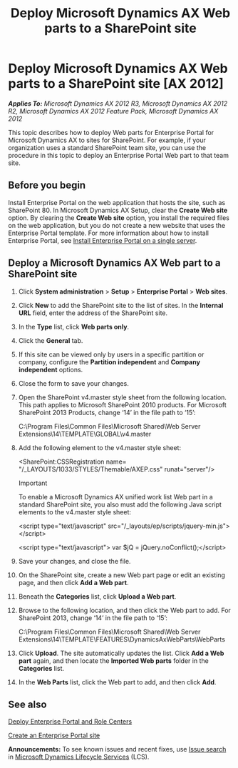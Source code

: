 ﻿---
title: Deploy Microsoft Dynamics AX Web parts to a SharePoint site
TOCTitle: Deploy Microsoft Dynamics AX Web parts to a SharePoint site
ms:assetid: d0481af6-10c3-48ac-bec3-a8a68c3accc8
ms:mtpsurl: https://technet.microsoft.com/en-us/library/Hh575250(v=AX.60)
ms:contentKeyID: 39555413
ms.date: 04/18/2014
mtps_version: v=AX.60
---

# Deploy Microsoft Dynamics AX Web parts to a SharePoint site [AX 2012]


_**Applies To:** Microsoft Dynamics AX 2012 R3, Microsoft Dynamics AX 2012 R2, Microsoft Dynamics AX 2012 Feature Pack, Microsoft Dynamics AX 2012_

This topic describes how to deploy Web parts for Enterprise Portal for Microsoft Dynamics AX to sites for SharePoint. For example, if your organization uses a standard SharePoint team site, you can use the procedure in this topic to deploy an Enterprise Portal Web part to that team site.

## Before you begin

Install Enterprise Portal on the web application that hosts the site, such as SharePoint 80. In Microsoft Dynamics AX Setup, clear the **Create Web site** option. By clearing the **Create Web site** option, you install the required files on the web application, but you do not create a new website that uses the Enterprise Portal template. For more information about how to install Enterprise Portal, see [Install Enterprise Portal on a single server](install-enterprise-portal-on-a-single-server.md).

## Deploy a Microsoft Dynamics AX Web part to a SharePoint site

1.  Click **System administration** \> **Setup** \> **Enterprise Portal** \> **Web sites**.

2.  Click **New** to add the SharePoint site to the list of sites. In the **Internal URL** field, enter the address of the SharePoint site.

3.  In the **Type** list, click **Web parts only**.

4.  Click the **General** tab.

5.  If this site can be viewed only by users in a specific partition or company, configure the **Partition independent** and **Company independent** options.

6.  Close the form to save your changes.

7.  Open the SharePoint v4.master style sheet from the following location. This path applies to Microsoft SharePoint 2010 products. For Microsoft SharePoint 2013 Products, change ‘14’ in the file path to ‘15’:
    
    C:\\Program Files\\Common Files\\Microsoft Shared\\Web Server Extensions\\14\\TEMPLATE\\GLOBAL\\v4.master

8.  Add the following element to the v4.master style sheet:
    
    \<SharePoint:CSSRegistration name= "/\_LAYOUTS/1033/STYLES/Themable/AXEP.css" runat="server"/\>
    

    > [!IMPORTANT]
    > <P>To enable a Microsoft Dynamics AX unified work list Web part in a standard SharePoint site, you also must add the following Java script elements to the v4.master style sheet:</P>
    > <P>&lt;script type="text/javascript" src="/_layouts/ep/scripts/jquery-min.js"&gt; &lt;/script&gt;</P>
    > <P>&lt;script type="text/javascript"&gt; var $jQ = jQuery.noConflict();&lt;/script&gt;</P>



9.  Save your changes, and close the file.

10. On the SharePoint site, create a new Web part page or edit an existing page, and then click **Add a Web part**.

11. Beneath the **Categories** list, click **Upload a Web part**.

12. Browse to the following location, and then click the Web part to add. For SharePoint 2013, change ‘14’ in the file path to ‘15’:
    
    C:\\Program Files\\Common Files\\Microsoft Shared\\Web Server Extensions\\14\\TEMPLATE\\FEATURES\\DynamicsAxWebParts\\WebParts

13. Click **Upload**. The site automatically updates the list. Click **Add a Web part** again, and then locate the **Imported Web parts** folder in the **Categories** list.

14. In the **Web Parts** list, click the Web part to add, and then click **Add**.

## See also

[Deploy Enterprise Portal and Role Centers](deploy-enterprise-portal-and-role-centers.md)

[Create an Enterprise Portal site](create-an-enterprise-portal-site.md)

  
**Announcements:** To see known issues and recent fixes, use [Issue search](http://go.microsoft.com/fwlink/?linkid=389258) in [Microsoft Dynamics Lifecycle Services](http://go.microsoft.com/fwlink/?linkid=306505) (LCS).

